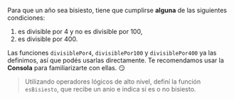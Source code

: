 Para que un año sea bisiesto, tiene que cumplirse **alguna** de las siguientes condiciones:

1. es divisible por 4 y no es divisible por 100,
1. es divisible por 400.

Las funciones `divisiblePor4`, `divisiblePor100` y `divisiblePor400` ya las definimos, así que podés usarlas directamente. Te recomendamos usar la **Consola** para familiarizarte con ellas. :smirk:

> Utilizando operadores lógicos de alto nivel, definí la función `esBisiesto`, que recibe un anio e indica si es o no bisiesto.